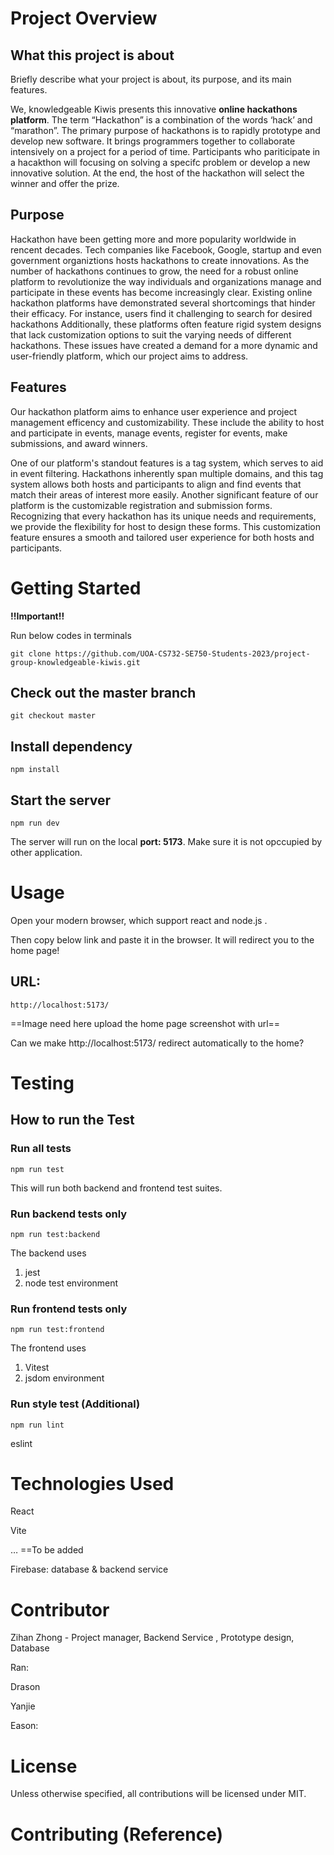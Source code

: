 # Project Overview

## What this project is about

Briefly describe what your project is about, its purpose, and its main features.

We, knowledgeable Kiwis presents this innovative **online hackathons platform**. The term “Hackathon” is a combination of the words ‘hack’ and “marathon”. The primary purpose of hackathons is to rapidly prototype and develop new software. It brings programmers together to collaborate intensively on a project for a period of time. Participants who pariticipate in a hacakthon will focusing on solving a specifc problem or develop a new innovative solution. At the end, the host of the hackathon will select the winner and offer the prize. 

## Purpose

Hackathon have been getting more and more popularity worldwide in rencent decades. Tech companies like Facebook, Google, startup and even government organiztions hosts hackathons to create innovations. As the number of hackathons continues to grow, the need for a robust online platform to revolutionize the way individuals and organizations manage and participate in these events has become increasingly clear. Existing online hackathon platforms have demonstrated several shortcomings that hinder their efficacy. For instance, users find it challenging to search for desired hackathons Additionally, these platforms often feature rigid system designs that lack customization options to suit the varying needs of different hackathons. These issues have created a demand for a more dynamic and user-friendly platform, which our project aims to address.

## Features

Our hackathon platform aims to enhance user experience and project management efficency and customizability. These include the ability to host and participate in events, manage events, register for events, make submissions, and award winners.

One of our platform's standout features is a tag system, which serves to aid in event filtering. Hackathons inherently span multiple domains, and this tag system allows both hosts and participants to align and find events that match their areas of interest more easily. Another significant feature of our platform is the customizable registration and submission forms. Recognizing that every hackathon has its unique needs and requirements, we provide the flexibility for host to design these forms. This customization feature ensures a smooth and tailored user experience for both hosts and participants.

# Getting Started

**!!Important!!**

Run below codes in terminals

```
git clone https://github.com/UOA-CS732-SE750-Students-2023/project-group-knowledgeable-kiwis.git
```

## Check out the master branch

```
git checkout master
```

## Install dependency

```
npm install
```

## Start the server

```
npm run dev
```

The server will run on the local **port: 5173**. Make sure it is not opccupied by other application. 

# Usage

Open your modern browser, which support react and node.js . 

Then copy below link and paste it in the browser. It will redirect you to the home page!

## URL:

```
http://localhost:5173/
```

==Image need here upload the home page screenshot with url==

Can we make http://localhost:5173/ redirect automatically to the home?

# Testing

## How to run the Test

### Run all tests

```
npm run test
```

This will run both backend and frontend test suites.

### Run backend tests only

```
npm run test:backend
```

The backend uses 

1. jest
2. node test environment

### Run frontend tests only

```
npm run test:frontend
```

The frontend uses

1. Vitest
2. jsdom environment

### Run style test (Additional)

```
npm run lint
```

eslint 

# Technologies Used

React

Vite

… ==To be added

Firebase: database & backend service

# Contributor

Zihan Zhong - Project manager, Backend Service , Prototype design, Database

Ran:

Drason

Yanjie

Eason: 

# License

Unless otherwise specified, all contributions will be licensed under MIT. 



# Contributing (Reference)

<script src="https://gist.github.com/briandk/3d2e8b3ec8daf5a27a62.js"></script>
